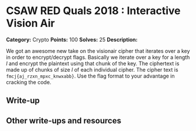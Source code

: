 
# CSAW RED Quals 2018 : Interactive Vision Air

**Category:** Crypto
**Points:** 100
**Solves:** 25
**Description:**

We got an awesome new take on the visionair cipher that iterates over a key in order to encrypt/decrypt flags. Basically we iterate over a key for a length _l_ and encrypt the plaintext using that chunk of the key. The ciphertext is made up of chunks of size _l_ of each individual cipher. The cipher text is `fmcj{aj_rzxn_mpxc_knwxabb}`. Use the flag format to your advantage in cracking the code.

## Write-up

## Other write-ups and resources


